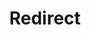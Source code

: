 ﻿---
layout: src/layouts/Redirect.astro
title: Redirect
redirect: https://octopus.com/docs/projects/steps/configuration-features/configuration-transforms
pubDate:  2023-01-01
navSearch: false
navSitemap: false
navMenu: false
---
